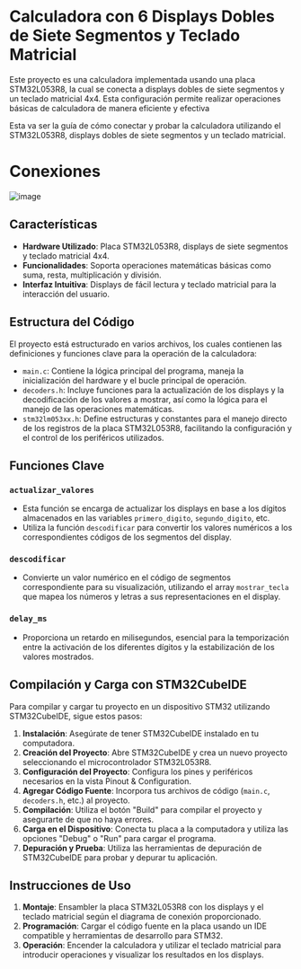 # Calculadora con 6 Displays Dobles de Siete Segmentos y Teclado Matricial


Este proyecto es una calculadora implementada usando una placa STM32L053R8, la cual se conecta a displays dobles de siete segmentos y un teclado matricial 4x4. Esta configuración permite realizar operaciones básicas de calculadora de manera eficiente y efectiva

Esta va ser la guía de cómo conectar y probar la calculadora utilizando el STM32L053R8, displays dobles de siete segmentos y un teclado matricial.

# Conexiones
![image](https://github.com/nexbox09/Diseno-electronica-segundo-parcial/assets/68700670/3eba5963-3636-4be2-8b1b-3f4b29091847)

## Características

- **Hardware Utilizado**: Placa STM32L053R8, displays de siete segmentos y teclado matricial 4x4.
- **Funcionalidades**: Soporta operaciones matemáticas básicas como suma, resta, multiplicación y división.
- **Interfaz Intuitiva**: Displays de fácil lectura y teclado matricial para la interacción del usuario.

## Estructura del Código

El proyecto está estructurado en varios archivos, los cuales contienen las definiciones y funciones clave para la operación de la calculadora:

- `main.c`: Contiene la lógica principal del programa, maneja la inicialización del hardware y el bucle principal de operación.
- `decoders.h`: Incluye funciones para la actualización de los displays y la decodificación de los valores a mostrar, así como la lógica para el manejo de las operaciones matemáticas.
- `stm32lm053xx.h`: Define estructuras y constantes para el manejo directo de los registros de la placa STM32L053R8, facilitando la configuración y el control de los periféricos utilizados.

## Funciones Clave

### `actualizar_valores`

- Esta función se encarga de actualizar los displays en base a los dígitos almacenados en las variables `primero_digito`, `segundo_digito`, etc.
- Utiliza la función `descodificar` para convertir los valores numéricos a los correspondientes códigos de los segmentos del display.

### `descodificar`

- Convierte un valor numérico en el código de segmentos correspondiente para su visualización, utilizando el array `mostrar_tecla` que mapea los números y letras a sus representaciones en el display.

### `delay_ms`

- Proporciona un retardo en milisegundos, esencial para la temporización entre la activación de los diferentes dígitos y la estabilización de los valores mostrados.

## Compilación y Carga con STM32CubeIDE

Para compilar y cargar tu proyecto en un dispositivo STM32 utilizando STM32CubeIDE, sigue estos pasos:

1. **Instalación**: Asegúrate de tener STM32CubeIDE instalado en tu computadora.
2. **Creación del Proyecto**: Abre STM32CubeIDE y crea un nuevo proyecto seleccionando el microcontrolador STM32L053R8.
3. **Configuración del Proyecto**: Configura los pines y periféricos necesarios en la vista Pinout & Configuration.
4. **Agregar Código Fuente**: Incorpora tus archivos de código (`main.c`, `decoders.h`, etc.) al proyecto.
5. **Compilación**: Utiliza el botón "Build" para compilar el proyecto y asegurarte de que no haya errores.
6. **Carga en el Dispositivo**: Conecta tu placa a la computadora y utiliza las opciones "Debug" o "Run" para cargar el programa.
7. **Depuración y Prueba**: Utiliza las herramientas de depuración de STM32CubeIDE para probar y depurar tu aplicación.

## Instrucciones de Uso

1. **Montaje**: Ensambler la placa STM32L053R8 con los displays y el teclado matricial según el diagrama de conexión proporcionado.
2. **Programación**: Cargar el código fuente en la placa usando un IDE compatible y herramientas de desarrollo para STM32.
3. **Operación**: Encender la calculadora y utilizar el teclado matricial para introducir operaciones y visualizar los resultados en los displays.
